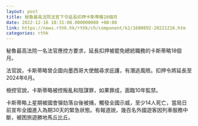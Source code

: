 ```yaml
---
layout: post
title: 秘魯最高法院法官下令延長扣押卡斯蒂略18個月
date: 2022-12-16 10:31:08.000000000 +08:00
link: https://news.rthk.hk/rthk/ch/component/k2/1680092-20221216.htm
categories: rthk
---
```


秘魯最高法院一名法官應控方要求，延長扣押被罷免總統職務的卡斯蒂略18個月。

法官說，卡斯蒂略曾企圖向墨西哥大使館尋求庇護，有潛逃風險。扣押令將延長至2024年6月。

檢控官說，卡斯蒂略被控叛亂和陰謀罪，如果罪成，面臨10年監禁。

卡斯蒂略上星期被國會彈劾落台後被捕，觸發全國示威，至少14人死亡，當局日前宣布全國進入為期30天的緊急狀態。有報道說，幾百名外國遊客因列車服務中斷，被困旅遊勝地馬丘比丘。

